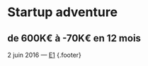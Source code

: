 # Startup adventure

## de 600K€ à -70K€ en 12 mois

2 juin 2016 — [E1](http://www.e1-conference.com/) {.footer}
